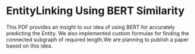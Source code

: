 # EntityLinking Using BERT Similarity

This PDF provides an insight to our idea of using BERT for accurately predicting the Entity. We also implemented custom formulas for finding the connected subgraph of required length.We are planning to publish a paper based on this idea.
